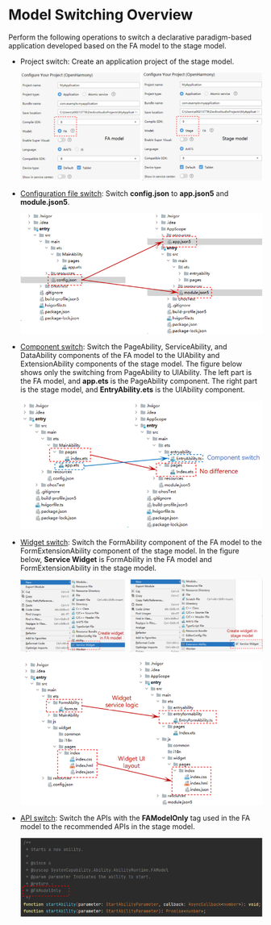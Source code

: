 # Model Switching Overview


Perform the following operations to switch a declarative paradigm-based application developed based on the FA model to the stage model.


- Project switch: Create an application project of the stage model.

  ![model-switch-overview1](figures/model-switch-overview1.png)

- [Configuration file switch](configuration-file-diff.md): Switch **config.json** to **app.json5** and **module.json5**.

  ![model-switch-overview2](figures/model-switch-overview2.png)

- [Component switch](pageability-switch.md): Switch the PageAbility, ServiceAbility, and DataAbility components of the FA model to the UIAbility and ExtensionAbility components of the stage model. The figure below shows only the switching from PageAbility to UIAbility. The left part is the FA model, and **app.ets** is the PageAbility component. The right part is the stage model, and **EntryAbility.ets** is the UIAbility component.

  ![model-switch-overview3](figures/model-switch-overview3.png)

- [Widget switch](widget-switch.md): Switch the FormAbility component of the FA model to the FormExtensionAbility component of the stage model. In the figure below, **Service Widget** is FormAbility in the FA model and FormExtensionAbility in the stage model.

  ![model-switch-overview4](figures/model-switch-overview4.png)

  ![model-switch-overview5](figures/model-switch-overview5.png)

- [API switch](api-switch-overview.md): Switch the APIs with the **FAModelOnly** tag used in the FA model to the recommended APIs in the stage model.

  ![model-switch-overview6](figures/model-switch-overview6.png)
